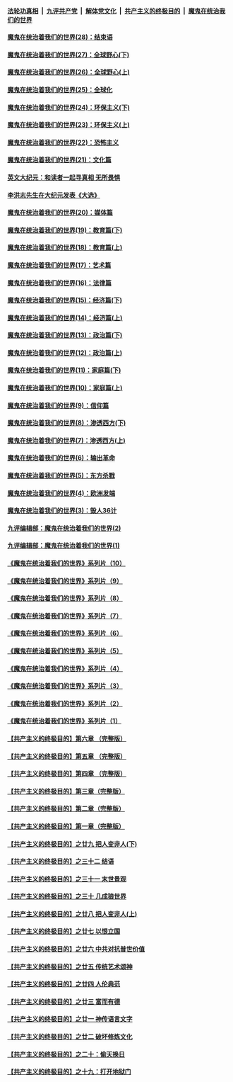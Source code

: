 ####  [法轮功真相](../../../../basic/blob/master/README.md?t=03290101) &nbsp;|&nbsp; [九评共产党](../../../../9ping.md/blob/master/README.md?t=03290101) &nbsp;|&nbsp; [解体党文化](../../../../jtdwh.md/blob/master/README.md?t=03290101)  &nbsp;|&nbsp; [共产主义的终极目的](../../../../gczydzjmd.md/blob/master/README.md?t=03290101) &nbsp;|&nbsp; [魔鬼在统治我们的世界](../../../../mgztzwmdsj.md/blob/master/README.md?t=03290101) 

#### [魔鬼在统治着我们的世界(28)：结束语](../pages/nsc422/n10936246.md?t=03290101) 

#### [魔鬼在统治着我们的世界(27)：全球野心(下)](../pages/nsc422/n10928319.md?t=03290101) 

#### [魔鬼在统治着我们的世界(26)：全球野心(上)](../pages/nsc422/n10900318.md?t=03290101) 

#### [魔鬼在统治着我们的世界(25)：全球化](../pages/nsc422/n10788205.md?t=03290101) 

#### [魔鬼在统治着我们的世界(24)：环保主义(下)](../pages/nsc422/n10695307.md?t=03290101) 

#### [魔鬼在统治着我们的世界(23)：环保主义(上)](../pages/nsc422/n10688613.md?t=03290101) 

#### [魔鬼在统治着我们的世界(22)：恐怖主义](../pages/nsc422/n10614727.md?t=03290101) 

#### [魔鬼在统治着我们的世界(21)：文化篇](../pages/nsc422/n10597706.md?t=03290101) 

#### [英文大纪元：和读者一起寻真相 无所畏惧](../pages/nsc422/n12542027.md?t=03290101) 

#### [李洪志先生在大纪元发表《大选》](../pages/nsc422/n12534746.md?t=03290101) 

#### [魔鬼在统治着我们的世界(20)：媒体篇](../pages/nsc422/n10586579.md?t=03290101) 

#### [魔鬼在统治着我们的世界(19)：教育篇(下)](../pages/nsc422/n10564808.md?t=03290101) 

#### [魔鬼在统治着我们的世界(18)：教育篇(上)](../pages/nsc422/n10526970.md?t=03290101) 

#### [魔鬼在统治着我们的世界(17)：艺术篇](../pages/nsc422/n10499093.md?t=03290101) 

#### [魔鬼在统治着我们的世界(16)：法律篇](../pages/nsc422/n10485969.md?t=03290101) 

#### [魔鬼在统治着我们的世界(15)：经济篇(下)](../pages/nsc422/n10469975.md?t=03290101) 

#### [魔鬼在统治着我们的世界(14)：经济篇(上)](../pages/nsc422/n10457370.md?t=03290101) 

#### [魔鬼在统治着我们的世界(13)：政治篇(下)](../pages/nsc422/n10448270.md?t=03290101) 

#### [魔鬼在统治着我们的世界(12)：政治篇(上)](../pages/nsc422/n10444576.md?t=03290101) 

#### [魔鬼在统治着我们的世界(11)：家庭篇(下)](../pages/nsc422/n10440961.md?t=03290101) 

#### [魔鬼在统治着我们的世界(10)：家庭篇(上)](../pages/nsc422/n10435448.md?t=03290101) 

#### [魔鬼在统治着我们的世界(9)：信仰篇](../pages/nsc422/n10432159.md?t=03290101) 

#### [魔鬼在统治着我们的世界(8)：渗透西方(下)](../pages/nsc422/n10429603.md?t=03290101) 

#### [魔鬼在统治着我们的世界(7)：渗透西方(上)](../pages/nsc422/n10426013.md?t=03290101) 

#### [魔鬼在统治着我们的世界(6)：输出革命](../pages/nsc422/n10421536.md?t=03290101) 

#### [魔鬼在统治着我们的世界(5)：东方杀戮](../pages/nsc422/n10417707.md?t=03290101) 

#### [魔鬼在统治着我们的世界(4)：欧洲发端](../pages/nsc422/n10414890.md?t=03290101) 

#### [魔鬼在统治着我们的世界(3)：毁人36计](../pages/nsc422/n10411583.md?t=03290101) 

#### [九评编辑部：魔鬼在统治着我们的世界(2)](../pages/nsc422/n10410036.md?t=03290101) 

#### [九评编辑部：魔鬼在统治着我们的世界(1)](../pages/nsc422/n10406825.md?t=03290101) 

#### [《魔鬼在统治着我们的世界》系列片（10）](../pages/nsc422/n12292670.md?t=03290101) 

#### [《魔鬼在统治着我们的世界》系列片（9）](../pages/nsc422/n12290859.md?t=03290101) 

#### [《魔鬼在统治着我们的世界》系列片（8）](../pages/nsc422/n12287445.md?t=03290101) 

#### [《魔鬼在统治着我们的世界》系列片（7）](../pages/nsc422/n12283425.md?t=03290101) 

#### [《魔鬼在统治着我们的世界》系列片（6）](../pages/nsc422/n12282314.md?t=03290101) 

#### [《魔鬼在统治着我们的世界》系列片（5）](../pages/nsc422/n12281419.md?t=03290101) 

#### [《魔鬼在统治着我们的世界》系列片（4）](../pages/nsc422/n12274024.md?t=03290101) 

#### [《魔鬼在统治着我们的世界》系列片（3）](../pages/nsc422/n12271322.md?t=03290101) 

#### [《魔鬼在统治着我们的世界》系列片（2）](../pages/nsc422/n12269049.md?t=03290101) 

#### [《魔鬼在统治着我们的世界》系列片（1）](../pages/nsc422/n12267575.md?t=03290101) 

#### [【共产主义的终极目的】第六章 （完整版）](../pages/nsc422/n11428913.md?t=03290101) 

#### [【共产主义的终极目的】第五章 （完整版）](../pages/nsc422/n11428912.md?t=03290101) 

#### [【共产主义的终极目的】第四章 （完整版）](../pages/nsc422/n11428907.md?t=03290101) 

#### [【共产主义的终极目的】第三章（完整版）](../pages/nsc422/n11428848.md?t=03290101) 

#### [【共产主义的终极目的】第二章（完整版）](../pages/nsc422/n11428831.md?t=03290101) 

#### [【共产主义的终极目的】第一章（完整版）](../pages/nsc422/n11417651.md?t=03290101) 

#### [【共产主义的终极目的】之廿九 把人变非人(下)](../pages/nsc422/n11344140.md?t=03290101) 

#### [【共产主义的终极目的】之三十二 结语](../pages/nsc422/n11360535.md?t=03290101) 

#### [【共产主义的终极目的】之三十一 末世景观](../pages/nsc422/n11351129.md?t=03290101) 

#### [【共产主义的终极目的】之三十 几成狼世界](../pages/nsc422/n11348280.md?t=03290101) 

#### [【共产主义的终极目的】之廿八 把人变非人(上)](../pages/nsc422/n11340492.md?t=03290101) 

#### [【共产主义的终极目的】之廿七 以恨立国](../pages/nsc422/n11336944.md?t=03290101) 

#### [【共产主义的终极目的】之廿六 中共对抗普世价值](../pages/nsc422/n11324785.md?t=03290101) 

#### [【共产主义的终极目的】之廿五 传统艺术颂神](../pages/nsc422/n11296396.md?t=03290101) 

#### [【共产主义的终极目的】之廿四 人伦典范](../pages/nsc422/n11296397.md?t=03290101) 

#### [【共产主义的终极目的】之廿三 富而有德](../pages/nsc422/n11283598.md?t=03290101) 

#### [【共产主义的终极目的】之廿一 神传语言文字](../pages/nsc422/n11263265.md?t=03290101) 

#### [【共产主义的终极目的】之廿二 破坏修炼文化](../pages/nsc422/n11245728.md?t=03290101) 

#### [【共产主义的终极目的】之二十：偷天换日](../pages/nsc422/n11238846.md?t=03290101) 

#### [【共产主义的终极目的】之十九：打开地狱门](../pages/nsc422/n11206376.md?t=03290101) 

